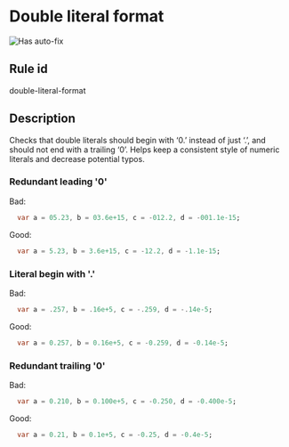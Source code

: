# Double literal format

![Has auto-fix](https://img.shields.io/badge/-has%20auto--fix-success)

## Rule id
double-literal-format

## Description
Checks that double literals should begin with ‘0.’ instead of just ‘.’, and should not end with a trailing ‘0’. Helps keep a consistent style of numeric literals and decrease potential typos.

### Redundant leading '0'
Bad:
```dart
  var a = 05.23, b = 03.6e+15, c = -012.2, d = -001.1e-15;
```

Good:
```dart
  var a = 5.23, b = 3.6e+15, c = -12.2, d = -1.1e-15;
```

### Literal begin with '.'
Bad:
```dart
  var a = .257, b = .16e+5, c = -.259, d = -.14e-5;
```

Good:
```dart
  var a = 0.257, b = 0.16e+5, c = -0.259, d = -0.14e-5;
```

### Redundant trailing '0'
Bad:
```dart
  var a = 0.210, b = 0.100e+5, c = -0.250, d = -0.400e-5;
```

Good:
```dart
  var a = 0.21, b = 0.1e+5, c = -0.25, d = -0.4e-5;
```
